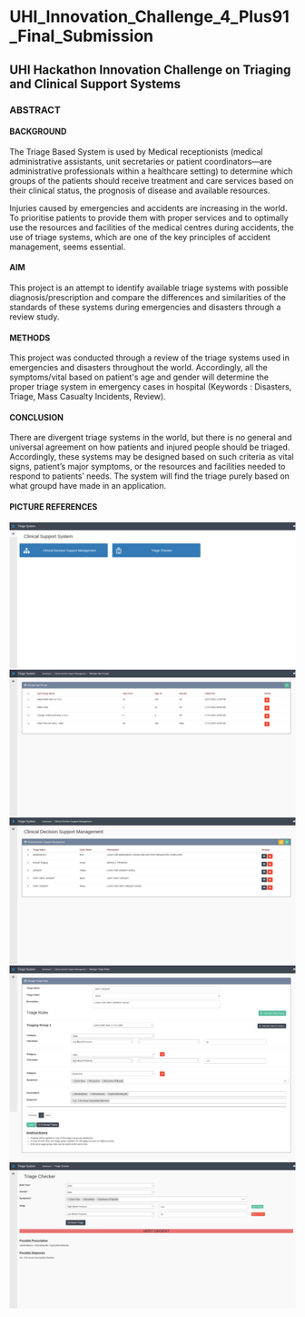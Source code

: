 # UHI_Innovation_Challenge_4_Plus91_Final_Submission

## UHI Hackathon Innovation Challenge on Triaging and Clinical Support Systems

### ABSTRACT
 
#### BACKGROUND
 
The Triage Based System is used by Medical receptionists (medical administrative assistants, unit secretaries or patient coordinators—are administrative professionals within a healthcare setting) to determine which groups of the patients should receive treatment and care services based on their clinical status, the prognosis of disease and available resources.

Injuries caused by emergencies and accidents are increasing in the world. To prioritise patients to provide them with proper services and to optimally use the resources and facilities of the medical centres during accidents, the use of triage systems, which are one of the key principles of accident management, seems essential.


#### AIM

This project is an attempt to identify available triage systems with possible diagnosis/prescription and compare the differences and similarities of the standards of these systems during emergencies and disasters through a review study.


#### METHODS

This project was conducted through a review of the triage systems used in emergencies and disasters throughout the world. Accordingly, all the symptoms/vital based on patient's age and gender will determine the proper triage system in emergency cases in hospital (Keywords : Disasters, Triage, Mass Casualty Incidents, Review). 


#### CONCLUSION

There are divergent triage systems in the world, but there is no general and universal agreement on how patients and injured people should be triaged. Accordingly, these systems may be designed based on such criteria as vital signs, patient’s major symptoms, or the resources and facilities needed to respond to patients’ needs. The system will find the triage purely based on what groupd have made in an application.


#### PICTURE REFERENCES
 
![alt text](https://github.com/saurabhrc15/UHI_Innovation_Challenge_4_Plus91_Final_Submission/blob/main/img/Clinical-Support-System-Image-1.png?raw=true)
![alt text](https://github.com/saurabhrc15/UHI_Innovation_Challenge_4_Plus91_Final_Submission/blob/main/img/Clinical-Support-System-Image-2.png?raw=true)
![alt text](https://github.com/saurabhrc15/UHI_Innovation_Challenge_4_Plus91_Final_Submission/blob/main/img/Clinical-Support-System-Image-3.png?raw=true)
![alt text](https://github.com/saurabhrc15/UHI_Innovation_Challenge_4_Plus91_Final_Submission/blob/main/img/Clinical-Support-System-Image-4.png?raw=true)
![alt text](https://github.com/saurabhrc15/UHI_Innovation_Challenge_4_Plus91_Final_Submission/blob/main/img/Clinical-Support-System-Image-5.png?raw=true)
